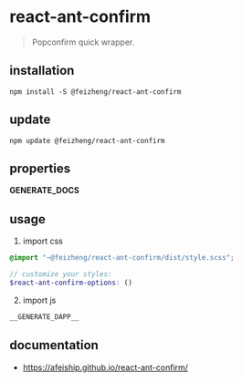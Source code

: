 # react-ant-confirm
> Popconfirm quick wrapper.

## installation
```shell
npm install -S @feizheng/react-ant-confirm
```

## update
```shell
npm update @feizheng/react-ant-confirm
```

## properties
__GENERATE_DOCS__

## usage
1. import css
  ```scss
  @import "~@feizheng/react-ant-confirm/dist/style.scss";

  // customize your styles:
  $react-ant-confirm-options: ()
  ```
2. import js
  ```js
__GENERATE_DAPP__
  ```

## documentation
- https://afeiship.github.io/react-ant-confirm/
